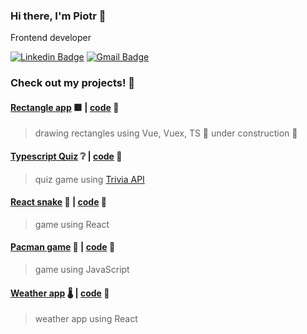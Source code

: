 ### Hi there, I'm Piotr 👋
Frontend developer

[![Linkedin Badge](https://img.shields.io/badge/-LinkedIn-blue?style=flat-square&logo=Linkedin&logoColor=white&link=https://www.linkedin.com/in/piotr-czajkowski-reda/)](https://www.linkedin.com/in/piotr-czajkowski-reda/)
[![Gmail Badge](https://img.shields.io/badge/-Gmail-c14438?style=flat-square&logo=Gmail&logoColor=white&link=mailto:sixtyto@gmail.com)](mailto:sixtyto@gmail.com)
<br>
### Check out my projects! 🚧

#### [Rectangle app](http://prostokaty.surge.sh/) 🟥 | [code](https://github.com/sixtyto/rectangles) 💾
> drawing rectangles using Vue, Vuex, TS 🚧 under construction 🚧

#### [Typescript Quiz](https://ts-quiz.surge.sh/) ❔ | [code](https://github.com/sixtyto/ts-quiz) 💾
> quiz game using [Trivia API](https://opentdb.com/)

#### [React snake](https://sixtyto-react-snake.surge.sh/) 🐍 | [code](https://github.com/sixtyto/Snake) 💾
> game using React

#### [Pacman game](https://sixtyto.github.io/pacman/) 👻 | [code](https://github.com/sixtyto/pacman) 💾
> game using JavaScript

#### [Weather app](https://sixtyto.github.io/weather-app/) 🌡️ | [code](https://github.com/sixtyto/weather-app) 💾
> weather app using React

